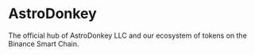 # AstroDonkey
The official hub of AstroDonkey LLC and our ecosystem of tokens on the Binance Smart Chain.  
